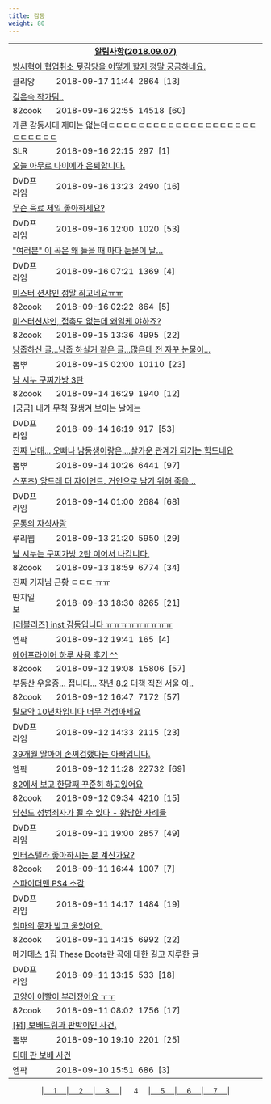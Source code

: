```yaml
---
title: 감동
weight: 80
---
```



<table>
<tr class='notice'><td colspan='2'><a href='http://latent.club/notice/'><center><b>알림사항(2018.09.07)</b></center></a></td></tr>
<tr class='title_link'><td colspan="2"><a href="https://www.clien.net/service/board/park/12601011">방시혁이 협업취소 뒷감당을 어떻게 할지 정말 궁금하네요.</a></td></tr>
<tr class='title_info'><td width='55px' class=clien>클리앙</td><td>&nbsp;&nbsp;&nbsp;2018-09-17 11:44&nbsp;&nbsp;<span class="view">2864</span>&nbsp;&nbsp;<span class="reply">[13]</span></td></tr>
<tr class='title_link'><td colspan="2"><a href="http://www.82cook.com/entiz/read.php?bn=15&num=2637430">김은숙 작가팀..</a></td></tr>
<tr class='title_info'><td width='55px' class=cook>82cook</td><td>&nbsp;&nbsp;&nbsp;2018-09-16 22:55&nbsp;&nbsp;<span class="view">14518</span>&nbsp;&nbsp;<span class="reply">[60]</span></td></tr>
<tr class='title_link'><td colspan="2"><a href="http://www.slrclub.com/bbs/vx2.php?id=free&no=36616977">개콘 감동시대 재미는 없는데ㄷㄷㄷㄷㄷㄷㄷㄷㄷㄷㄷㄷㄷㄷㄷㄷㄷㄷㄷㄷㄷㄷㄷㄷㄷㄷ</a></td></tr>
<tr class='title_info'><td width='55px' class=slr>SLR</td><td>&nbsp;&nbsp;&nbsp;2018-09-16 22:15&nbsp;&nbsp;<span class="view">297</span>&nbsp;&nbsp;<span class="reply">[1]</span></td></tr>
<tr class='title_link'><td colspan="2"><a href="https://dvdprime.com/g2/bbs/board.php?bo_table=comm&wr_id=18847903">오늘 아무로 나미에가 은퇴합니다.</a></td></tr>
<tr class='title_info'><td width='55px' class=dvd>DVD프라임</td><td>&nbsp;&nbsp;&nbsp;2018-09-16 13:23&nbsp;&nbsp;<span class="view">2490</span>&nbsp;&nbsp;<span class="reply">[16]</span></td></tr>
<tr class='title_link'><td colspan="2"><a href="https://dvdprime.com/g2/bbs/board.php?bo_table=comm&wr_id=18849491">무슨 음료 제일 좋아하세요?</a></td></tr>
<tr class='title_info'><td width='55px' class=dvd>DVD프라임</td><td>&nbsp;&nbsp;&nbsp;2018-09-16 12:00&nbsp;&nbsp;<span class="view">1020</span>&nbsp;&nbsp;<span class="reply">[53]</span></td></tr>
<tr class='title_link'><td colspan="2"><a href="https://dvdprime.com/g2/bbs/board.php?bo_table=comm&wr_id=18848191">"여러분" 이 곡은 왜 들을 때 마다 눈물이 날…</a></td></tr>
<tr class='title_info'><td width='55px' class=dvd>DVD프라임</td><td>&nbsp;&nbsp;&nbsp;2018-09-16 07:21&nbsp;&nbsp;<span class="view">1369</span>&nbsp;&nbsp;<span class="reply">[4]</span></td></tr>
<tr class='title_link'><td colspan="2"><a href="http://www.82cook.com/entiz/read.php?bn=15&num=2637025">미스터 션샤인 정말 최고네요ㅠㅠ</a></td></tr>
<tr class='title_info'><td width='55px' class=cook>82cook</td><td>&nbsp;&nbsp;&nbsp;2018-09-16 02:22&nbsp;&nbsp;<span class="view">864</span>&nbsp;&nbsp;<span class="reply">[5]</span></td></tr>
<tr class='title_link'><td colspan="2"><a href="http://www.82cook.com/entiz/read.php?bn=15&num=2636731">미스터션샤인, 접촉도 없는데 왜일케 야하죠?</a></td></tr>
<tr class='title_info'><td width='55px' class=cook>82cook</td><td>&nbsp;&nbsp;&nbsp;2018-09-15 13:36&nbsp;&nbsp;<span class="view">4995</span>&nbsp;&nbsp;<span class="reply">[22]</span></td></tr>
<tr class='title_link'><td colspan="2"><a href="http://m.ppomppu.co.kr/new/bbs_view.php?id=freeboard&no=6051312&page=1">  냥줍하신 글...냥줍 하실거 같은 글...많은데 전 자꾸 눈물이...</a></td></tr>
<tr class='title_info'><td width='55px' class=ppom>뽐뿌</td><td>&nbsp;&nbsp;&nbsp;2018-09-15 02:00&nbsp;&nbsp;<span class="view">10110</span>&nbsp;&nbsp;<span class="reply">[23]</span></td></tr>
<tr class='title_link'><td colspan="2"><a href="http://www.82cook.com/entiz/read.php?bn=15&num=2636292">남 시누 구찌가방 3탄</a></td></tr>
<tr class='title_info'><td width='55px' class=cook>82cook</td><td>&nbsp;&nbsp;&nbsp;2018-09-14 16:29&nbsp;&nbsp;<span class="view">1940</span>&nbsp;&nbsp;<span class="reply">[12]</span></td></tr>
<tr class='title_link'><td colspan="2"><a href="https://dvdprime.com/g2/bbs/board.php?bo_table=comm&wr_id=18832007">[궁금] 내가 무척 잘생겨 보이는 날에는</a></td></tr>
<tr class='title_info'><td width='55px' class=dvd>DVD프라임</td><td>&nbsp;&nbsp;&nbsp;2018-09-14 16:19&nbsp;&nbsp;<span class="view">917</span>&nbsp;&nbsp;<span class="reply">[53]</span></td></tr>
<tr class='title_link'><td colspan="2"><a href="http://m.ppomppu.co.kr/new/bbs_view.php?id=freeboard&no=6050124&page=1">  진짜 남매... 오빠나 남동생이랑은....살가운 관계가 되기는 힘드네요</a></td></tr>
<tr class='title_info'><td width='55px' class=ppom>뽐뿌</td><td>&nbsp;&nbsp;&nbsp;2018-09-14 10:26&nbsp;&nbsp;<span class="view">6441</span>&nbsp;&nbsp;<span class="reply">[97]</span></td></tr>
<tr class='title_link'><td colspan="2"><a href="https://dvdprime.com/g2/bbs/board.php?bo_table=comm&wr_id=18822043">스포츠) 앙드레 더 자이언트. 거인으로 남기 위해 죽음…</a></td></tr>
<tr class='title_info'><td width='55px' class=dvd>DVD프라임</td><td>&nbsp;&nbsp;&nbsp;2018-09-14 01:00&nbsp;&nbsp;<span class="view">2684</span>&nbsp;&nbsp;<span class="reply">[68]</span></td></tr>
<tr class='title_link'><td colspan="2"><a href="http://m.ruliweb.com/community/board/300148/read/32523853">문통의 자식사랑</a></td></tr>
<tr class='title_info'><td width='55px' class=ruli>루리웹</td><td>&nbsp;&nbsp;&nbsp;2018-09-13 21:20&nbsp;&nbsp;<span class="view">5950</span>&nbsp;&nbsp;<span class="reply">[29]</span></td></tr>
<tr class='title_link'><td colspan="2"><a href="http://www.82cook.com/entiz/read.php?bn=15&num=2635722">남 시누는 구찌가방 2탄 이어서 나갑니다.</a></td></tr>
<tr class='title_info'><td width='55px' class=cook>82cook</td><td>&nbsp;&nbsp;&nbsp;2018-09-13 18:59&nbsp;&nbsp;<span class="view">6774</span>&nbsp;&nbsp;<span class="reply">[34]</span></td></tr>
<tr class='title_link'><td colspan="2"><a href="http://www.ddanzi.com/index.php?m=1&document_srl=529766304">진짜 기자님 근황 ㄷㄷㄷ ㅠㅠ  </a></td></tr>
<tr class='title_info'><td width='55px' class=ddan>딴지일보</td><td>&nbsp;&nbsp;&nbsp;2018-09-13 18:30&nbsp;&nbsp;<span class="view">8265</span>&nbsp;&nbsp;<span class="reply">[21]</span></td></tr>
<tr class='title_link'><td colspan="2"><a href="http://mlbpark.donga.com/mp/b.php?id=201809120023000795&p=1&b=bullpen&m=view&select=sct&site=donga.com">[러블리즈] inst 감동입니다 ㅠㅠㅠㅠㅠㅠㅠㅠㅠ</a></td></tr>
<tr class='title_info'><td width='55px' class=mlb>엠팍</td><td>&nbsp;&nbsp;&nbsp;2018-09-12 19:41&nbsp;&nbsp;<span class="view">165</span>&nbsp;&nbsp;<span class="reply">[4]</span></td></tr>
<tr class='title_link'><td colspan="2"><a href="http://www.82cook.com/entiz/read.php?bn=15&num=2635124">에어프라이어 하루 사용 후기 ^^</a></td></tr>
<tr class='title_info'><td width='55px' class=cook>82cook</td><td>&nbsp;&nbsp;&nbsp;2018-09-12 19:08&nbsp;&nbsp;<span class="view">15806</span>&nbsp;&nbsp;<span class="reply">[57]</span></td></tr>
<tr class='title_link'><td colspan="2"><a href="http://www.82cook.com/entiz/read.php?bn=15&num=2635048">부동산 우울증... 접니다... 작년 8.2 대책 직전 서울 아..</a></td></tr>
<tr class='title_info'><td width='55px' class=cook>82cook</td><td>&nbsp;&nbsp;&nbsp;2018-09-12 16:47&nbsp;&nbsp;<span class="view">7172</span>&nbsp;&nbsp;<span class="reply">[57]</span></td></tr>
<tr class='title_link'><td colspan="2"><a href="https://dvdprime.com/g2/bbs/board.php?bo_table=comm&wr_id=18801923">탈모약 10년차입니다 너무 걱정마세요</a></td></tr>
<tr class='title_info'><td width='55px' class=dvd>DVD프라임</td><td>&nbsp;&nbsp;&nbsp;2018-09-12 14:33&nbsp;&nbsp;<span class="view">2115</span>&nbsp;&nbsp;<span class="reply">[23]</span></td></tr>
<tr class='title_link'><td colspan="2"><a href="http://mlbpark.donga.com/mp/b.php?id=201809120022985597&p=1&b=bullpen&m=view&select=sct&site=kakao.com">39개월 딸아이 손찌검했다는 아빠입니다.</a></td></tr>
<tr class='title_info'><td width='55px' class=mlb>엠팍</td><td>&nbsp;&nbsp;&nbsp;2018-09-12 11:28&nbsp;&nbsp;<span class="view">22732</span>&nbsp;&nbsp;<span class="reply">[69]</span></td></tr>
<tr class='title_link'><td colspan="2"><a href="http://www.82cook.com/entiz/read.php?bn=15&num=2634789">82에서 보고 한달째 꾸준히 하고있어요</a></td></tr>
<tr class='title_info'><td width='55px' class=cook>82cook</td><td>&nbsp;&nbsp;&nbsp;2018-09-12 09:34&nbsp;&nbsp;<span class="view">4210</span>&nbsp;&nbsp;<span class="reply">[15]</span></td></tr>
<tr class='title_link'><td colspan="2"><a href="https://dvdprime.com/g2/bbs/board.php?bo_table=comm&wr_id=18791979">당신도 성범죄자가 될 수 있다 - 황당한 사례들</a></td></tr>
<tr class='title_info'><td width='55px' class=dvd>DVD프라임</td><td>&nbsp;&nbsp;&nbsp;2018-09-11 19:00&nbsp;&nbsp;<span class="view">2857</span>&nbsp;&nbsp;<span class="reply">[49]</span></td></tr>
<tr class='title_link'><td colspan="2"><a href="http://www.82cook.com/entiz/read.php?bn=15&num=2634442">인터스텔라 좋아하시는 분 계신가요?</a></td></tr>
<tr class='title_info'><td width='55px' class=cook>82cook</td><td>&nbsp;&nbsp;&nbsp;2018-09-11 16:44&nbsp;&nbsp;<span class="view">1007</span>&nbsp;&nbsp;<span class="reply">[7]</span></td></tr>
<tr class='title_link'><td colspan="2"><a href="https://dvdprime.com/g2/bbs/board.php?bo_table=comm&wr_id=18787292">스파이더맨 PS4 소감</a></td></tr>
<tr class='title_info'><td width='55px' class=dvd>DVD프라임</td><td>&nbsp;&nbsp;&nbsp;2018-09-11 14:17&nbsp;&nbsp;<span class="view">1484</span>&nbsp;&nbsp;<span class="reply">[19]</span></td></tr>
<tr class='title_link'><td colspan="2"><a href="http://www.82cook.com/entiz/read.php?bn=15&num=2634334">엄마의 문자 받고 울었어요.</a></td></tr>
<tr class='title_info'><td width='55px' class=cook>82cook</td><td>&nbsp;&nbsp;&nbsp;2018-09-11 14:15&nbsp;&nbsp;<span class="view">6992</span>&nbsp;&nbsp;<span class="reply">[22]</span></td></tr>
<tr class='title_link'><td colspan="2"><a href="https://dvdprime.com/g2/bbs/board.php?bo_table=comm&wr_id=18786252">메가데스 1집 These Boots란 곡에 대한 길고 지루한 글</a></td></tr>
<tr class='title_info'><td width='55px' class=dvd>DVD프라임</td><td>&nbsp;&nbsp;&nbsp;2018-09-11 13:15&nbsp;&nbsp;<span class="view">533</span>&nbsp;&nbsp;<span class="reply">[18]</span></td></tr>
<tr class='title_link'><td colspan="2"><a href="http://www.82cook.com/entiz/read.php?bn=15&num=2634129">고양이 이빨이 부러졌어요 ㅜㅜ</a></td></tr>
<tr class='title_info'><td width='55px' class=cook>82cook</td><td>&nbsp;&nbsp;&nbsp;2018-09-11 08:02&nbsp;&nbsp;<span class="view">1756</span>&nbsp;&nbsp;<span class="reply">[17]</span></td></tr>
<tr class='title_link'><td colspan="2"><a href="http://m.ppomppu.co.kr/new/bbs_view.php?id=freeboard&no=6044783&page=1"> [펌] 보배드림과 판박이인 사건.</a></td></tr>
<tr class='title_info'><td width='55px' class=ppom>뽐뿌</td><td>&nbsp;&nbsp;&nbsp;2018-09-10 19:10&nbsp;&nbsp;<span class="view">2201</span>&nbsp;&nbsp;<span class="reply">[25]</span></td></tr>
<tr class='title_link'><td colspan="2"><a href="http://mlbpark.donga.com/mp/b.php?id=201809100022917515&p=1&b=bullpen&m=view&select=sct&site=donga.com">디매 판 보배 사건</a></td></tr>
<tr class='title_info'><td width='55px' class=mlb>엠팍</td><td>&nbsp;&nbsp;&nbsp;2018-09-10 15:51&nbsp;&nbsp;<span class="view">686</span>&nbsp;&nbsp;<span class="reply">[3]</span></td></tr>
</table><center><span class="foot_index"><td>|<a href="../">&nbsp;&nbsp;&nbsp;&nbsp;&nbsp;1&nbsp;&nbsp;&nbsp;&nbsp;&nbsp;</a></td><td>|<a href="../page2/">&nbsp;&nbsp;&nbsp;&nbsp;&nbsp;2&nbsp;&nbsp;&nbsp;&nbsp;&nbsp;</a></td><td>|<a href="../page3/">&nbsp;&nbsp;&nbsp;&nbsp;&nbsp;3&nbsp;&nbsp;&nbsp;&nbsp;&nbsp;</a></td><td>| &nbsp;&nbsp;&nbsp;&nbsp;&nbsp;4&nbsp;&nbsp;&nbsp;&nbsp;&nbsp;</a></td><td>|<a href="../page5/">&nbsp;&nbsp;&nbsp;&nbsp;&nbsp;5&nbsp;&nbsp;&nbsp;&nbsp;&nbsp;</a></td><td>|<a href="../page6/">&nbsp;&nbsp;&nbsp;&nbsp;&nbsp;6&nbsp;&nbsp;&nbsp;&nbsp;&nbsp;</a></td><td>|<a href="../page7/">&nbsp;&nbsp;&nbsp;&nbsp;&nbsp;7&nbsp;&nbsp;&nbsp;&nbsp;&nbsp;</a>|</td></tr></span></center>
